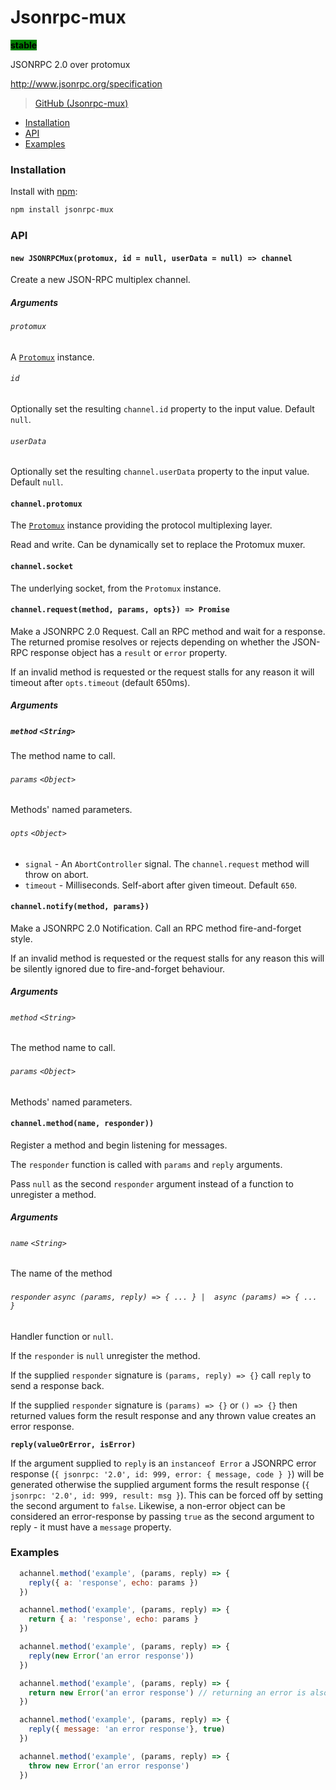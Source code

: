 # Jsonrpc-mux

<mark style="background-color:green;">**stable**</mark>

JSONRPC 2.0 over protomux

<http://www.jsonrpc.org/specification>

> [GitHub (Jsonrpc-mux)](https://github.com/holepunchto/jsonrpc-mux)

* [Installation](localdrive.md#installation)
* [API](localdrive.md#api)
* [Examples](localdrive.md#examples)

### Installation

Install with [npm](https://www.npmjs.com/):

```bash
npm install jsonrpc-mux
```

### API

#### `new JSONRPCMux(protomux, id = null, userData = null) => channel`

Create a new JSON-RPC multiplex channel.

##### Arguments

###### `protomux`

A [`Protomux`](https://github.com/holepunchto/protomux) instance.

###### `id`

Optionally set the resulting `channel.id` property to the input value. Default `null`.

###### `userData`

Optionally set the resulting `channel.userData` property to the input value. Default `null`.

#### `channel.protomux`

The [`Protomux`](https://github.com/mafintosh/protomux) instance providing the protocol multiplexing layer.

Read and write. Can be dynamically set to replace the Protomux muxer.

#### `channel.socket`

The underlying socket, from the `Protomux` instance.

#### `channel.request(method, params, opts}) => Promise`

Make a JSONRPC 2.0 Request. Call an RPC method and wait for a response. The returned promise resolves or rejects depending on whether the JSON-RPC response object has a `result` or `error` property.

If an invalid method is requested or the request stalls for any reason it will timeout after `opts.timeout` (default 650ms).

##### Arguments

##### `method` `<String>`

The method name to call.

###### `params` `<Object>`

Methods' named parameters.

###### `opts` `<Object>`

* `signal` -  An `AbortController` signal. The `channel.request` method will throw on abort.
* `timeout` -  Milliseconds. Self-abort after given timeout. Default `650`.

#### `channel.notify(method, params})`

Make a JSONRPC 2.0 Notification. Call an RPC method fire-and-forget style.

If an invalid method is requested or the request stalls for any reason this will be silently ignored due to fire-and-forget behaviour.

##### Arguments

###### `method` `<String>`

The method name to call.

###### `params` `<Object>`

Methods' named parameters.

#### `channel.method(name, responder))`

Register a method and begin listening for messages.

The `responder` function is called with `params` and `reply` arguments.

Pass `null` as the second `responder` argument instead of a function to unregister a method.

##### Arguments

###### `name` `<String>`

The name of the method

###### `responder` `async (params, reply) => { ... } |  async (params) => { ... }`

Handler function or `null`.

If the  `responder` is `null` unregister the method.

If the supplied `responder` signature is `(params, reply) => {}` call `reply` to send a response back.

If the supplied `responder` signature is `(params) => {}` or `() => {}` then returned values form the result response and any thrown value creates an error response.

**`reply(valueOrError, isError)`**

If the argument supplied to `reply` is an `instanceof Error` a JSONRPC error response (`{ jsonrpc: '2.0', id: 999, error: { message, code } }`) will be generated otherwise the supplied argument forms the result response (`{ jsonrpc: '2.0', id: 999, result: msg }`). This can be forced off by setting the second argument to `false`. Likewise, a non-error object can be considered an error-response by passing `true` as the second argument to reply - it must have a `message` property.

### Examples

```js
  achannel.method('example', (params, reply) => {
    reply({ a: 'response', echo: params })
  })
```

```js
  achannel.method('example', (params, reply) => {
    return { a: 'response', echo: params }
  })
```

```js
  achannel.method('example', (params, reply) => {
    reply(new Error('an error response'))
  })
```

```js
  achannel.method('example', (params, reply) => {
    return new Error('an error response') // returning an error is also an error response
  })
```

```js
  achannel.method('example', (params, reply) => {
    reply({ message: 'an error response'}, true)
  })
```

```js
  achannel.method('example', (params, reply) => {
    throw new Error('an error response')
  })
```
